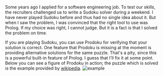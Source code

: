 Some years ago I applied for a software engineering job. To test our skills, the recruiters challenged us to write a Sudoku solver during a weekend. I have never played Sudoku before and thus had no single idea about it. But when I saw the problem, I was convinced that the right tool to use was Prolog. If my choice was right, I cannot judge. But it is a fact is that I solved the problem on time.

If you are playing Sudoku, you can use Prodoku for verifying that your solution is correct. One feature that Prodoku is missing at the moment is providing alternative solutions for the same puzzle. That's a pity, since this is a powerful built-in feature of Prolog. I guess that I'll fix it at some point. Below you can see a figure of Prodoku in action; the puzzle which is solved is the example provided by [wikipedia](http://en.wikipedia.org/wiki/Sudoku).
![example](http://i64.tinypic.com/2ik75gx.png)

